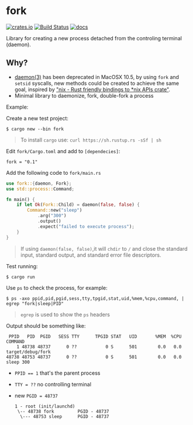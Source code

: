 # fork

[![crates.io](https://img.shields.io/crates/v/fork.svg)](https://crates.io/crates/fork)
[![Build Status](https://travis-ci.org/immortal/fork.svg?branch=master)](https://travis-ci.org/immortal/fork)
[![docs](https://docs.rs/fork/badge.svg)](https://docs.rs/fork)

Library for creating a new process detached from the controling terminal (daemon).

## Why?

- [daemon(3)](http://man7.org/linux/man-pages/man3/daemon.3.html) has been
deprecated in MacOSX 10.5, by using `fork` and `setsid` syscalls, new methods
could be created to achieve the same goal, inspired by
["nix - Rust friendly bindings to *nix APIs crate"](https://crates.io/crates/nix).
- Minimal library to daemonize, fork, double-fork a process

Example:

Create a new test project:

    $ cargo new --bin fork

> To install `cargo` use: `curl https://sh.rustup.rs -sSf | sh`

Edit `fork/Cargo.toml` and add to `[dependecies]`:

    fork = "0.1"

Add the following code to `fork/main.rs`

```rs
use fork::{daemon, Fork};
use std::process::Command;

fn main() {
    if let Ok(Fork::Child) = daemon(false, false) {
        Command::new("sleep")
            .arg("300")
            .output()
            .expect("failed to execute process");
    }
}
```

> If using `daemon(false, false)`,it will `chdir` to `/` and close the standard input, standard output, and standard error file descriptors.

Test running:

    $ cargo run

Use `ps` to check the process, for example:

    $ ps -axo ppid,pid,pgid,sess,tty,tpgid,stat,uid,%mem,%cpu,command, | egrep "fork|sleep|PID"

> `egrep` is used to show the `ps` headers

Output should be something like:

```pre
 PPID   PID  PGID   SESS TTY      TPGID STAT   UID       %MEM  %CPU COMMAND
    1 48738 48737      0 ??           0 S      501        0.0   0.0 target/debug/fork
48738 48753 48737      0 ??           0 S      501        0.0   0.0 sleep 300
```

* `PPID == 1` that's the parent process
* `TTY = ??` no controlling terminal
* new `PGID = 48737`

      1 - root (init/launchd)
       \-- 48738 fork         PGID - 48737
        \--- 48753 sleep      PGID - 48737
